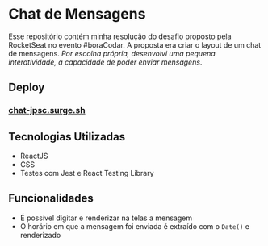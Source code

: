 # Chat de Mensagens

Esse repositório contém minha resolução do desafio proposto pela RocketSeat no evento #boraCodar. A proposta era criar o layout de um chat de mensagens. *Por escolha própria, desenvolvi uma pequena interatividade, a capacidade de poder enviar mensagens*.

## Deploy
### [chat-jpsc.surge.sh](https://chat-jpsc.surge.sh/)

## Tecnologias Utilizadas
- ReactJS
- CSS
- Testes com Jest e React Testing Library

## Funcionalidades
- É possível digitar e renderizar na telas a mensagem
- O horário em que a mensagem foi enviada é extraído com o ```Date()``` e renderizado
